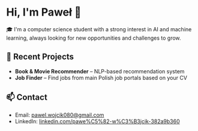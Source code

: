 # Hi, I'm Paweł 👋

🎓 I'm a computer science student with a strong interest in AI and machine learning, always looking for new opportunities and challenges to grow.

## 🔧 Recent Projects
- **Book & Movie Recommender** – NLP-based recommendation system
- **Job Finder** – Find jobs from main Polish job portals based on your CV
## 📫 Contact
- Email: pawel.wojcik080@gmail.com
- LinkedIn: [linkedin.com/pawe%C5%82-w%C3%B3jcik-382a9b360](https://www.linkedin.com/in/pawe%C5%82-w%C3%B3jcik-382a9b360/)


<!--
**Infinity080/Infinity080** is a ✨ _special_ ✨ repository because its `README.md` (this file) appears on your GitHub profile.

Here are some ideas to get you started:

- 🔭 I’m currently working on ...
- 🌱 I’m currently learning ...
- 👯 I’m looking to collaborate on ...
- 🤔 I’m looking for help with ...
- 💬 Ask me about ...
- 📫 How to reach me: ...
- 😄 Pronouns: ...
- ⚡ Fun fact: ...
-->
